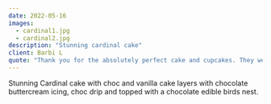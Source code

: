 ```yaml
---
date: 2022-05-16
images:
  - cardinal1.jpg
  - cardinal2.jpg
description: "Stunning cardinal cake"
client: Barbi L
quote: "Thank you for the absolutely perfect cake and cupcakes. They were not only beautiful but they were just what Sareena wanted. Most of all they tasted phenomenal."
---
```


Stunning Cardinal cake with choc and vanilla cake layers with chocolate buttercream icing, choc drip and topped with a chocolate edible birds nest.
